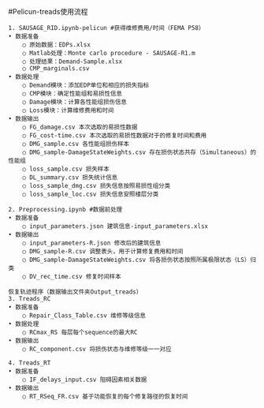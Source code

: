 #Pelicun-treads使用流程
	
	1. SAUSAGE_RID.ipynb-pelicun #获得维修费用/时间（FEMA P58）
	• 数据准备
		○ 原始数据：EDPs.xlsx
		○ Matlab处理：Monte carlo procedure - SAUSAGE-R1.m
		○ 处理结果：Demand-Sample.xlsx
		○ CMP_marginals.csv
	• 数据处理
		○ Demand模块：添加EDP单位和相应的损失指标
		○ CMP模块：确定性能组和易损性信息
		○ Damage模块：计算各性能组损伤信息
		○ Loss模块：计算维修费用和时间
	• 数据输出
		○ FG_damage.csv 本次选取的易损性数据
		○ FG_cost-time.csv 本次选取的易损性数据对于的修复时间和费用
		○ DMG_sample.csv 各性能组损伤样本
		○ DMG_sample-DamageStateWeights.csv 存在损伤状态共存（Simultaneous）的性能组
		○ loss_sample.csv 损失样本
		○ DL_summary.csv 损失统计信息
		○ loss_sample_dmg.csv 损失信息按照易损性组分类
		○ loss_sample_loc.csv 损失信息安照楼层分类
		
	2. Preprocessing.ipynb #数据前处理
	• 数据准备
		○ input_parameters.json 建筑信息-input_parameters.xlsx
	• 数据输出
		○ input_parameters-R.json 修改后的建筑信息
		○ DMG_sample-R.csv 调整表头，用于计算修复费用和时间
		○ DMG_sample-DamageStateWeights.csv 将各损伤状态按照所属极限状态（LS）归类
		○ DV_rec_time.csv 修复时间样本
		
	恢复轨迹程序（数据输出文件夹Output_treads）
	3. Treads_RC
	• 数据准备
		○ Repair_Class_Table.csv 维修等级信息
	• 数据处理
		○ RCmax_RS 每层每个sequence的最大RC
	• 数据输出
		○ RC_component.csv 将损伤状态与维修等级一一对应
		
	4. Treads_RT
	• 数据准备
		○ IF_delays_input.csv 阻碍因素相关数据
	• 数据输出
		○ RT_RSeq_FR.csv 基于功能恢复的每个修复路径的恢复时间
    
